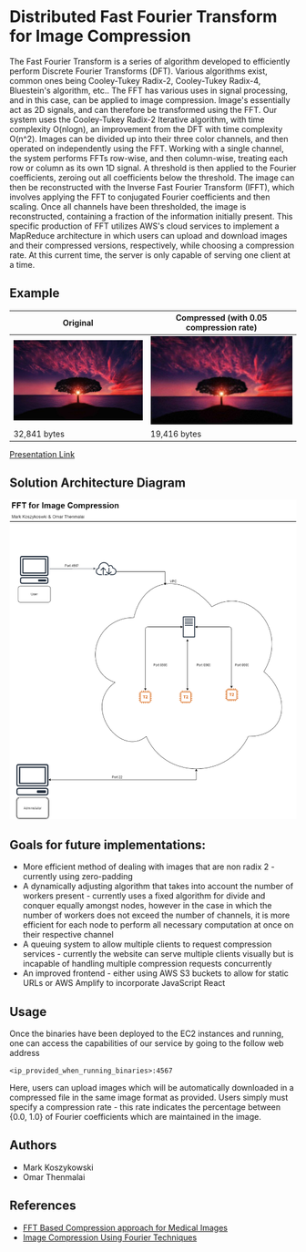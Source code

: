 # Distributed Fast Fourier Transform for Image Compression

The Fast Fourier Transform is a series of algorithm developed to efficiently perform Discrete Fourier Transforms (DFT). Various algorithms exist, common ones being Cooley-Tukey Radix-2, Cooley-Tukey Radix-4, Bluestein's algorithm, etc.. The FFT has various uses in signal processing, and in this case, can be applied to image compression. Image's essentially act as 2D signals, and can therefore be transformed using the FFT. Our system uses the Cooley-Tukey Radix-2 Iterative algorithm, with time complexity O(nlogn), an improvement from the DFT with time complexity O(n^2). Images can be divided up into their three color channels, and then operated on independently using the FFT. Working with a single channel, the system performs FFTs row-wise, and then column-wise, treating each row or column as its own 1D signal. A threshold is then applied to the Fourier coefficients, zeroing out all coefficients below the threshold. The image can then be reconstructed with the Inverse Fast Fourier Transform (IFFT), which involves applying the FFT to conjugated Fourier coefficients and then scaling. Once all channels have been thresholded, the image is reconstructed, containing a fraction of the information initially present.
This specific production of FFT utilizes AWS's cloud services to implement a MapReduce architecture in which users can upload and download images and their compressed versions, respectively, while choosing a compression rate.
At this current time, the server is only capable of serving one client at a time.

## Example

|Original |  Compressed (with 0.05 compression rate) |
|--------|------|
|![](front/original.jpg)  |  ![](front/compressed.jpg)|
| 32,841 bytes | 19,416 bytes |

[Presentation Link](https://www.youtube.com/watch?v=CD4JQmxGARc&ab_channel=OmarThenmalai)

## Solution Architecture Diagram

![](front/Cloud%20Architecture.png)

## Goals for future implementations:

 - More efficient method of dealing with images that are non radix 2 - currently using zero-padding
 - A dynamically adjusting algorithm that takes into account the number of workers present - currently uses a fixed algorithm for divide and conquer equally amongst nodes, however in the case in which the number of workers does not exceed the number of channels, it is more efficient for each node to perform all necessary computation at once on their respective channel
 - A queuing system to allow multiple clients to request compression services - currently the website can serve multiple clients visually but is incapable of handling multiple compression requests concurrently
 - An improved frontend - either using AWS S3 buckets to allow for static URLs or AWS Amplify to incorporate JavaScript React

## Usage

Once the binaries have been deployed to the EC2 instances and running, one can access the capabilities of our service by going to the follow web address

    <ip_provided_when_running_binaries>:4567

Here, users can upload images which will be automatically downloaded in a compressed file in the same image format as provided.
Users simply must specify a compression rate - this rate indicates the percentage between {0.0, 1.0} of Fourier coefficients which are maintained in the image.

## Authors

- Mark Koszykowski
- Omar Thenmalai

## References

- [FFT Based Compression approach for Medical Images](https://www.ripublication.com/ijaer18/ijaerv13n6_54.pdf)
- [Image Compression Using Fourier Techniques](https://www.maths.usyd.edu.au/u/olver/teaching/Computation/ExampleProject.pdf)
